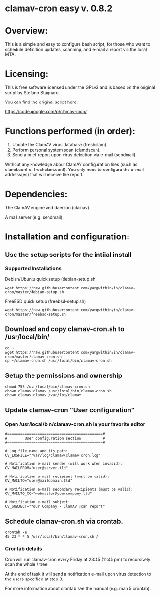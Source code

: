 clamav-cron easy v. 0.8.2
=========

# Overview:

This is a simple and easy to configure bash script, for those who want to schedule definition updates, scanning, and e-mail a report via the local MTA.

# Licensing:

This is free software licensed under the GPLv3 and is based on the original script by Stefano Stagnaro.

You can find the original script here:

https://code.google.com/p/clamav-cron/

# Functions performed (in order):

1. Update the ClamAV virus database (freshclam).
2. Perform personal system scan (clamdscan).
3. Send a brief report upon virus detection via e-mail (sendmail).

Without any knowledge about ClamAV configuration files (such as clamd.conf or freshclam.conf). You only need to configure the e-mail address(es) that will receive the report.

# Dependencies:

The ClamAV engine and daemon (clamav).

A mail server (e.g. sendmail).

# Installation and configuration:

## Use the setup scripts for the intiial install

### Supported Installations

Debian/Ubuntu quick setup (debian-setup.sh)
```
wget https://raw.githubusercontent.com/yangwithinyin/clamav-cron/master/debian-setup.sh
```

FreeBSD  quick setup (freebsd-setup.sh)
```
wget https://raw.githubusercontent.com/yangwithinyin/clamav-cron/master/freebsd-setup.sh
```


## Download and copy clamav-cron.sh to /usr/local/bin/

```
cd ~
wget https://raw.githubusercontent.com/yangwithinyin/clamav-cron/master/clamav-cron.sh
cp ~/clamav-cron.sh /usr/local/bin/clamav-cron.sh
```

## Setup the permissions and ownership

```
chmod 755 /usr/local/bin/clamav-cron.sh
chown clamav:clamav /usr/local/bin/clamav-cron.sh
chown clamav:clamav /var/log/clamav
```
## Update clamav-cron "User configuration"
### Open /usr/local/bin/clamav-cron.sh in your favorite editor

```
#============================================#
#        User configuration section          #
#============================================#

# Log file name and its path:
CV_LOGFILE="/var/log/clamav/clamav-cron.log" 

# Notification e-mail sender (will work when invalid):
CV_MAILFROM="user@server.tld" 

# Notification e-mail recipient (must be valid):
CV_MAILTO="user@maildomain.tld" 

# Notification e-mail secondary recipients (must be valid):
CV_MAILTO_CC="webmaster@yourcompany.tld" 

# Notification e-mail subject:
CV_SUBJECT="Your Company - ClamAV scan report" 
```

## Schedule clamav-cron.sh via crontab.

```
crontab -e 
45 23 * * 5 /usr/local/bin/clamav-cron.sh /
```

### Crontab details

Cron will run clamav-cron every Friday at 23:45 (11:45 pm) to recursively scan the whole / tree. 

At the end of task it will send a notification e-mail upon virus detection to the users specified at step 3. 

For more information about crontab see the manual (e.g. man 5 crontab).
